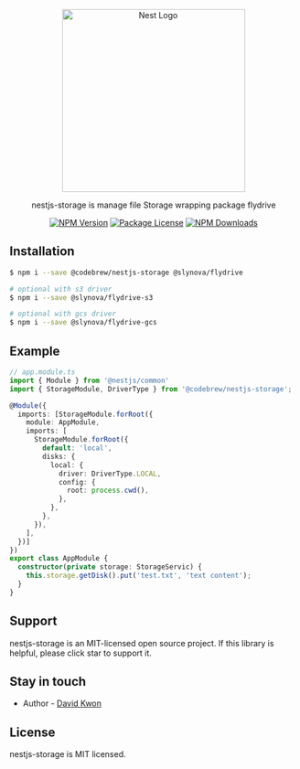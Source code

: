 <p align="center">
  <a href="http://nestjs.com/" target="blank"><img src="https://nestjs.com/img/logo_text.svg" width="320" alt="Nest Logo" /></a>
</p>

<p align="center">
    nestjs-storage is manage file Storage wrapping package flydrive
</p>
<p align="center">
    <a href="https://www.npmjs.com/org/codebrew"><img src="https://img.shields.io/npm/v/@codebrew/nestjs-storage.svg" alt="NPM Version" /></a>
    <a href="https://www.npmjs.com/org/codebrew"><img src="https://img.shields.io/npm/l/@codebrew/nestjs-storage.svg" alt="Package License" /></a>
    <a href="https://www.npmjs.com/org/codebrew"><img src="https://img.shields.io/npm/dm/@codebrew/nestjs-storage.svg" alt="NPM Downloads" /></a>
</p>

## Installation

```bash
$ npm i --save @codebrew/nestjs-storage @slynova/flydrive

# optional with s3 driver
$ npm i --save @slynova/flydrive-s3

# optional with gcs driver
$ npm i --save @slynova/flydrive-gcs
```

## Example

```typescript
// app.module.ts
import { Module } from '@nestjs/common'
import { StorageModule, DriverType } from '@codebrew/nestjs-storage';

@Module({
  imports: [StorageModule.forRoot({
    module: AppModule,
    imports: [
      StorageModule.forRoot({
        default: 'local',
        disks: {
          local: {
            driver: DriverType.LOCAL,
            config: {
              root: process.cwd(),
            },
          },
        },
      }),
    ],
  })]
})
export class AppModule {
  constructor(private storage: StorageServic) {
    this.storage.getDisk().put('test.txt', 'text content');
  }
}
```

## Support

nestjs-storage is an MIT-licensed open source project. If this library is helpful, please click star to support it.

## Stay in touch

- Author - [David Kwon](https://github.com/tienne)

## License

nestjs-storage is MIT licensed.
